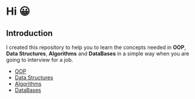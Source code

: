 # Hi 😀

## Introduction

I created this repository to help you to learn the concepts needed in **OOP**, **Data Structures**, **Algorithms** and **DataBases** in a simple way when you are going to interview for a job.

* [OOP](OOP/Overview.md)
* [Data Structures](DataStructure/Overview.md)
* [Algorithms](Algorithms/Overview.md)
* [DataBases](DataBases/Overview.md)
